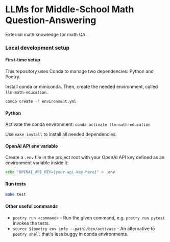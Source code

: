 # LLMs for Middle-School Math Question-Answering

External math knowledge for math QA.

### Local development setup

#### First-time setup

This repository uses Conda to manage two dependencies: Python and Poetry.

Install conda or miniconda. Then, create the needed environment, called `llm-math-education`.

```bash
conda create -f environment.yml
```

#### Python

Activate the conda environment: `conda activate llm-math-education`

Use `make install` to install all needed dependencies.

#### OpenAI API env variable

Create a `.env` file in the project root with your OpenAI API key defined as an environment variable inside it:

```bash
echo "OPENAI_API_KEY={your-api-key-here}" > .env
```

#### Run tests

```bash
make test
```

#### Other useful commands

 - `poetry run <command>` - Run the given command, e.g. `poetry run pytest` invokes the tests.
 - `source $(poetry env info --path)/bin/activate` - An alternative to `poetry shell` that's less buggy in conda environments.
